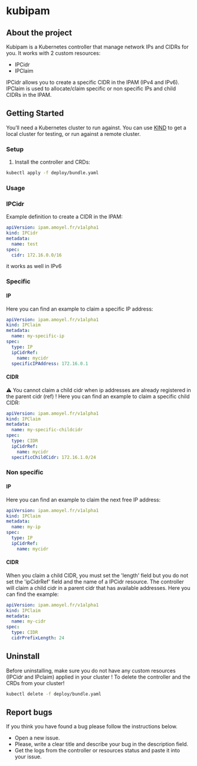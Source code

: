 # kubipam

## About the project

Kubipam is a Kubernetes controller that manage network IPs and CIDRs for you.
It works with 2 custom resources:
- IPCidr
- IPClaim

IPCidr allows you to create a specific CIDR in the IPAM (IPv4 and IPv6).
IPClaim is used to allocate/claim specific or non specific IPs and child CIDRs in the IPAM.

## Getting Started

You’ll need a Kubernetes cluster to run against. You can use [KIND](https://sigs.k8s.io/kind) to get a local cluster for testing, or run against a remote cluster.

### Setup

1. Install the controller and CRDs:

```sh
kubectl apply -f deploy/bundle.yaml
```

### Usage

### IPCidr

Example definition to create a CIDR in the IPAM:

```yaml
apiVersion: ipam.amoyel.fr/v1alpha1
kind: IPCidr
metadata:
  name: test
spec:
  cidr: 172.16.0.0/16
```

it works as well in IPv6

### Specific

#### IP

Here you can find an example to claim a specific IP address:

```yaml
apiVersion: ipam.amoyel.fr/v1alpha1
kind: IPClaim
metadata:
  name: my-specific-ip
spec:
  type: IP
  ipCidrRef:
    name: mycidr
  specificIPAddress: 172.16.0.1
```

#### CIDR

⚠️ You cannot claim a child cidr when ip addresses are already registered in the parent cidr (ref) !
Here you can find an example to claim a specific child CIDR:

```yaml
apiVersion: ipam.amoyel.fr/v1alpha1
kind: IPClaim
metadata:
  name: my-specific-childcidr
spec:
  type: CIDR
  ipCidrRef:
    name: mycidr
  specificChildCidr: 172.16.1.0/24
```

### Non specific

#### IP

Here you can find an example to claim the next free IP address:

```yaml
apiVersion: ipam.amoyel.fr/v1alpha1
kind: IPClaim
metadata:
  name: my-ip
spec:
  type: IP
  ipCidrRef:
    name: mycidr
```

#### CIDR

When you claim a child CIDR, you must set the 'length' field but you do not set the 'ipCidrRef' field and the name of a IPCidr resource. The controller will claim a child cidr in a parent cidr that has available addresses.
Here you can find the example:

```yaml
apiVersion: ipam.amoyel.fr/v1alpha1
kind: IPClaim
metadata:
  name: my-cidr
spec:
  type: CIDR
  cidrPrefixLength: 24
```

## Uninstall

Before uninstalling, make sure you do not have any custom resources (IPCidr and IPclaim) applied in your cluster !
To delete the controller and the CRDs from your cluster!

```sh
kubectl delete -f deploy/bundle.yaml
```

## Report bugs

If you think you have found a bug please follow the instructions below.

- Open a new issue.
- Please, write a clear title and describe your bug in the description field.
- Get the logs from the controller or resources status and paste it into your issue.
